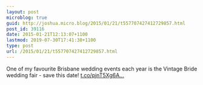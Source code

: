 ```yaml
---
layout: post
microblog: true
guid: http://joshua.micro.blog/2015/01/21/t557707427412729857.html
post_id: 39116
date: 2015-01-21T12:13:07+1100
lastmod: 2019-07-30T17:41:38+1100
type: post
url: /2015/01/21/t557707427412729857.html
---
```

One of my favourite Brisbane wedding events each year is the Vintage Bride wedding fair - save this date! [t.co/pjnT5Xg6A...](http://t.co/pjnT5Xg6A5)
